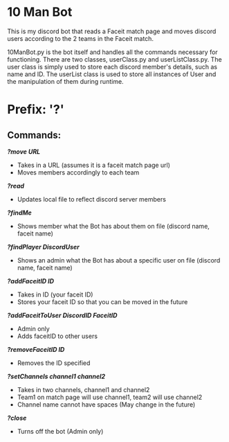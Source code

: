 # 10 Man Bot

This is my discord bot that reads a Faceit match page and moves discord users according to the 2 teams in the Faceit match.


10ManBot.py is the bot itself and handles all the commands necessary for functioning. There are two classes, userClass.py and userListClass.py. The user class is simply used to store each discord member's details, such as name and ID. The userList class is used to store all instances of User and the manipulation of them during runtime.



<h1>Prefix: '?'</h1>

<h2>Commands:</h2>

<b><i>?move URL</i></b>
- Takes in a URL (assumes it is a faceit match page url)
- Moves members accordingly to each team

<b><i>?read</i></b>
- Updates local file to reflect discord server members

<b><i>?findMe</i></b>
- Shows member what the Bot has about them on file (discord name, faceit name)

<b><i>?findPlayer DiscordUser</i></b>
- Shows an admin what the Bot has about a specific user on file (discord name, faceit name)

<b><i>?addFaceitID ID</i></b>
- Takes in ID (your faceit ID)
- Stores your faceit ID so that you can be moved in the future

<b><i>?addFaceitToUser DiscordID FaceitID</i></b>
- Admin only
- Adds faceitID to other users

<b><i>?removeFaceitID ID</i></b>
- Removes the ID specified

<b><i>?setChannels channel1 channel2</i></b>
- Takes in two channels, channel1 and channel2
- Team1 on match page will use channel1, team2 will use channel2
- Channel name cannot have spaces (May change in the future)

<b><i>?close</i></b>
- Turns off the bot (Admin only)
